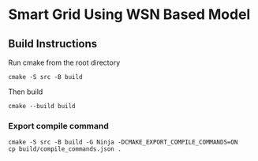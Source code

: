 # Smart Grid Using WSN Based Model

## Build Instructions
Run cmake from the root directory
```
cmake -S src -B build
```
Then build
```
cmake --build build
```

### Export compile command
```
cmake -S src -B build -G Ninja -DCMAKE_EXPORT_COMPILE_COMMANDS=ON
cp build/compile_commands.json .
```
